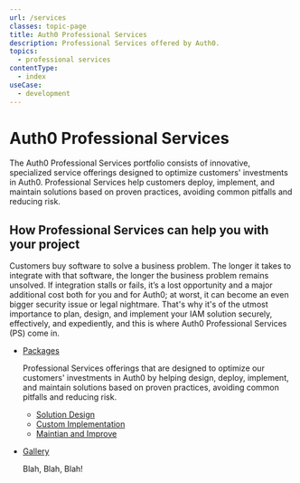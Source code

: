 ```yaml
---
url: /services
classes: topic-page
title: Auth0 Professional Services
description: Professional Services offered by Auth0.
topics:
  - professional services
contentType:
  - index
useCase:
  - development
---
```

<!-- markdownlint-disable MD041 MD002 -->
<div class="topic-page-header">
  <div data-name="example" class="topic-page-badge"></div>
  <h1>Auth0 Professional Services</h1>
  <p>
    The Auth0 Professional Services portfolio consists of innovative, specialized service offerings designed to optimize customers' investments in Auth0. Professional Services help customers deploy, implement, and maintain solutions based on proven practices, avoiding common pitfalls and reducing risk.
  </p>
</div>

## How Professional Services can help you with your project

Customers buy software to solve a business problem. The longer it takes to integrate with that software, the longer the business problem remains unsolved. If integration stalls or fails, it’s a lost opportunity and a major additional cost both for you and for Auth0; at worst, it can become an even bigger security issue or legal nightmare. That's why it's of the utmost importance to plan, design, and implement your IAM solution securely, effectively, and expediently, and this is where Auth0 Professional Services (PS) come in. 

<ul class="topic-links">
  <li>
    <i class="icon icon-budicon-715"></i><a href="/services/packages">Packages</a>

Professional Services offerings that are designed to optimize our customers' investments in Auth0 by helping design, deploy, implement, and maintain solutions based on proven practices, avoiding common pitfalls and reducing risk.
    <ul>
      <li>
        <i class="icon icon-budicon-695"></i><a href="/services/solution-design">Solution Design</a>
      </li>
      <li>
        <i class="icon icon-budicon-695"></i><a href="/services/custom-implementation">Custom Implementation</a>
      </li>
      <li>
        <i class="icon icon-budicon-695"></i><a href="#">Maintian and Improve</a>
      </li>
    </ul>
  </li>
  <li>
      <i class="icon icon-budicon-715"></i><a href="/services/gallery">Gallery</a>

Blah, Blah, Blah!
  </li>
</ul>
